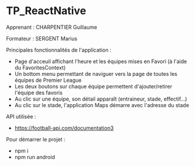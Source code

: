 # TP_ReactNative

Apprenant : CHARPENTIER Guillaume

Formateur : SERGENT Marius


Principales fonctionnalités de l'application : 
- Page d'acceuil affichant l'heure et les équipes mises en Favori (à l'aide du FavoritesContext)
- Un bottom menu permettant de naviguer vers la page de toutes les équipes de Premier League
- Les deux boutons sur chaque équipe permettent d'ajouter/retirer l'équipe des favoris
- Au clic sur une équipe, son détail apparaît (entraineur, stade, effectif...) 
- Au clic sur le stade, l'application Maps démarre avec l'adresse du stade 



API utilisée : 
- https://football-api.com/documentation3

Pour démarrer le projet : 

- npm i
- npm run android
